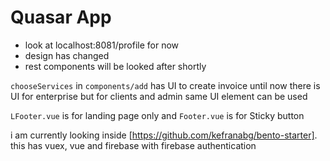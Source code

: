 # Quasar App

- look at localhost:8081/profile for now
- design has changed 
- rest components will be looked after shortly

`chooseServices` in `components/add` has UI to create invoice
until now there is UI for enterprise but for clients and admin same UI element can be used


`LFooter.vue` is for landing page only and `Footer.vue` is for Sticky button

i am currently looking inside [https://github.com/kefranabg/bento-starter]. this has vuex, vue and firebase with firebase authentication